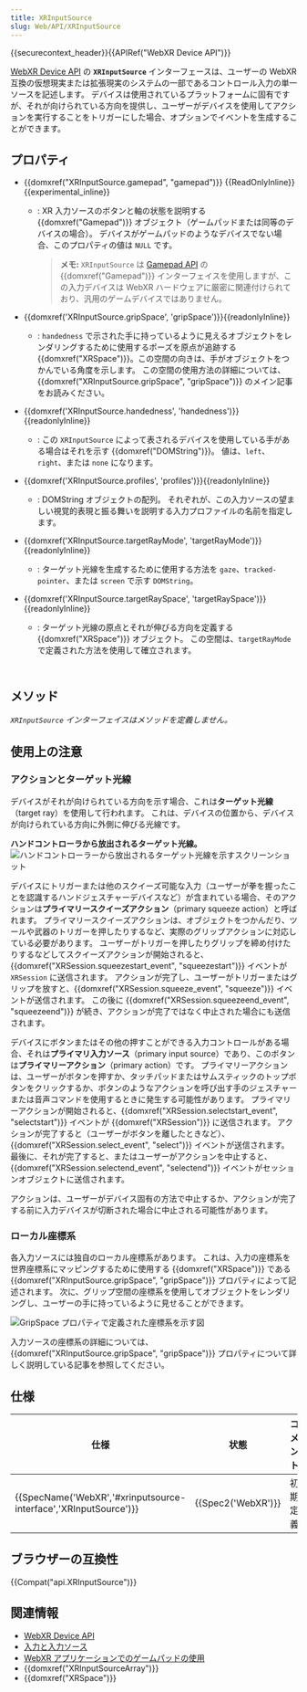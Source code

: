 ```yaml
---
title: XRInputSource
slug: Web/API/XRInputSource
---
```


{{securecontext_header}}{{APIRef("WebXR Device API")}}

[WebXR Device API](/ja/docs/Web/API/WebXR_Device_API) の **`XRInputSource`** インターフェースは、ユーザーの WebXR 互換の仮想現実または拡張現実のシステムの一部であるコントロール入力の単一ソースを記述します。 デバイスは使用されているプラットフォームに固有ですが、それが向けられている方向を提供し、ユーザーがデバイスを使用してアクションを実行することをトリガーにした場合、オプションでイベントを生成することができます。

## プロパティ

- {{domxref("XRInputSource.gamepad", "gamepad")}} {{ReadOnlyInline}}{{experimental_inline}}

  - : XR 入力ソースのボタンと軸の状態を説明する {{domxref("Gamepad")}} オブジェクト（ゲームパッドまたは同等のデバイスの場合）。 デバイスがゲームパッドのようなデバイスでない場合、このプロパティの値は `NULL` です。

    > **メモ:** `XRInputSource` は [Gamepad API](/ja/docs/Web/API/Gamepad_API) の {{domxref("Gamepad")}} インターフェイスを使用しますが、この入力デバイスは WebXR ハードウェアに厳密に関連付けられており、汎用のゲームデバイスではありません。

- {{domxref('XRInputSource.gripSpace', 'gripSpace')}}{{readonlyInline}}
  - : `handedness` で示された手に持っているように見えるオブジェクトをレンダリングするために使用するポーズを原点が追跡する {{domxref("XRSpace")}}。この空間の向きは、手がオブジェクトをつかんでいる角度を示します。 この空間の使用方法の詳細については、{{domxref("XRInputSource.gripSpace", "gripSpace")}} のメイン記事をお読みください。
- {{domxref('XRInputSource.handedness', 'handedness')}}{{readonlyInline}}
  - : この `XRInputSource` によって表されるデバイスを使用している手がある場合はそれを示す {{domxref("DOMString")}}。 値は、`left`、`right`、または `none` になります。
- {{domxref('XRInputSource.profiles', 'profiles')}}{{readonlyInline}}
  - : DOMString オブジェクトの配列。 それぞれが、この入力ソースの望ましい視覚的表現と振る舞いを説明する入力プロファイルの名前を指定します。
- {{domxref('XRInputSource.targetRayMode', 'targetRayMode')}}{{readonlyInline}}
  - : ターゲット光線を生成するために使用する方法を `gaze`、`tracked-pointer`、または `screen` で示す `DOMString`。
- {{domxref('XRInputSource.targetRaySpace', 'targetRaySpace')}}{{readonlyInline}}
  - : ターゲット光線の原点とそれが伸びる方向を定義する {{domxref("XRSpace")}} オブジェクト。 この空間は、`targetRayMode` で定義された方法を使用して確立されます。

## <br>メソッド

_`XRInputSource` インターフェイスはメソッドを定義しません。_

## 使用上の注意

### アクションとターゲット光線

デバイスがそれが向けられている方向を示す場合、これは**ターゲット光線**（target ray）を使用して行われます。 これは、デバイスの位置から、デバイスが向けられている方向に外側に伸びる光線です。

**ハンドコントローラから放出されるターゲット光線。**
![ハンドコントローラーから放出されるターゲット光線を示すスクリーンショット](example-target-ray.gif)

デバイスにトリガーまたは他のスクイーズ可能な入力（ユーザーが拳を握ったことを認識するハンドジェスチャーデバイスなど）が含まれている場合、そのアクションは**プライマリースクイーズアクション**（primary squeeze action）と呼ばれます。 プライマリースクイーズアクションは、オブジェクトをつかんだり、ツールや武器のトリガーを押したりするなど、実際のグリップアクションに対応している必要があります。 ユーザーがトリガーを押したりグリップを締め付けたりするなどしてスクイーズアクションが開始されると、{{domxref("XRSession.squeezestart_event", "squeezestart")}} イベントが `XRSession` に送信されます。 アクションが完了し、ユーザーがトリガーまたはグリップを放すと、{{domxref("XRSession.squeeze_event", "squeeze")}} イベントが送信されます。 この後に {{domxref("XRSession.squeezeend_event", "squeezeend")}} が続き、アクションが完了ではなく中止された場合にも送信されます。

デバイスにボタンまたはその他の押すことができる入力コントロールがある場合、それは**プライマリ入力ソース**（primary input source）であり、このボタンは**プライマリーアクション**（primary action）です。 プライマリーアクションは、ユーザーがボタンを押すか、タッチパッドまたはサムスティックのトップボタンをクリックするか、ボタンのようなアクションを呼び出す手のジェスチャーまたは音声コマンドを使用するときに発生する可能性があります。 プライマリーアクションが開始されると、{{domxref("XRSession.selectstart_event", "selectstart")}} イベントが {{domxref("XRSession")}} に送信されます。 アクションが完了すると（ユーザーがボタンを離したときなど）、{{domxref("XRSession.select_event", "select")}} イベントが送信されます。 最後に、それが完了すると、またはユーザーがアクションを中止すると、{{domxref("XRSession.selectend_event", "selectend")}} イベントがセッションオブジェクトに送信されます。

アクションは、ユーザーがデバイス固有の方法で中止するか、アクションが完了する前に入力デバイスが切断された場合に中止される可能性があります。

### ローカル座標系

各入力ソースには独自のローカル座標系があります。 これは、入力の座標系を世界座標系にマッピングするために使用する {{domxref("XRSpace")}} である {{domxref("XRInputSource.gripSpace", "gripSpace")}} プロパティによって記述されます。 次に、グリップ空間の座標系を使用してオブジェクトをレンダリングし、ユーザーの手に持っているように見せることができます。

![GripSpace プロパティで定義された座標系を示す図](xr-hand-axes.svg)

入力ソースの座標系の詳細については、{{domxref("XRInputSource.gripSpace", "gripSpace")}} プロパティについて詳しく説明している記事を参照してください。

## 仕様

| 仕様                                                                                 | 状態                     | コメント |
| ------------------------------------------------------------------------------------ | ------------------------ | -------- |
| {{SpecName('WebXR','#xrinputsource-interface','XRInputSource')}} | {{Spec2('WebXR')}} | 初期定義 |

## ブラウザーの互換性

{{Compat("api.XRInputSource")}}

## 関連情報

- [WebXR Device API](/ja/docs/Web/API/WebXR_Device_API)
- [入力と入力ソース](/ja/docs/Web/API/WebXR_Device_API/Inputs)
- [WebXR アプリケーションでのゲームパッドの使用](/ja/docs/Web/WebXR%20Device%20API/Gamepads)
- {{domxref("XRInputSourceArray")}}
- {{domxref("XRSpace")}}
